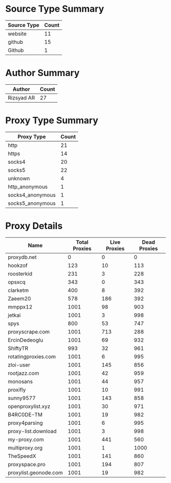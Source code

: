 # Source Type Summary

| Source Type | Count |
|-------------|-------|
| website | 11 |
| github | 15 |
| Github | 1 |


# Author Summary

| Author | Count |
|--------|-------|
| Rizsyad AR | 27 |


# Proxy Type Summary

| Proxy Type | Count |
|------------|-------|
| http | 21 |
| https | 14 |
| socks4 | 20 |
| socks5 | 22 |
| unknown | 4 |
| http_anonymous | 1 |
| socks4_anonymous | 1 |
| socks5_anonymous | 1 |


# Proxy Details

| Name | Total Proxies | Live Proxies | Dead Proxies |
|------|---------------|--------------|---------------|
| proxydb.net | 0 | 0 | 0 |
| hookzof | 123 | 10 | 113 |
| roosterkid | 231 | 3 | 228 |
| opsxcq | 343 | 0 | 343 |
| clarketm | 400 | 8 | 392 |
| Zaeem20 | 578 | 186 | 392 |
| mmppx12 | 1001 | 98 | 903 |
| jetkai | 1001 | 3 | 998 |
| spys | 800 | 53 | 747 |
| proxyscrape.com | 1001 | 713 | 288 |
| ErcinDedeoglu | 1001 | 69 | 932 |
| ShiftyTR | 993 | 32 | 961 |
| rotatingproxies.com | 1001 | 6 | 995 |
| zloi-user | 1001 | 145 | 856 |
| rootjazz.com | 1001 | 42 | 959 |
| monosans | 1001 | 44 | 957 |
| proxifly | 1001 | 10 | 991 |
| sunny9577 | 1001 | 143 | 858 |
| openproxylist.xyz | 1001 | 30 | 971 |
| B4RC0DE-TM | 1001 | 19 | 982 |
| proxy4parsing | 1001 | 6 | 995 |
| proxy-list.download | 1001 | 3 | 998 |
| my-proxy.com | 1001 | 441 | 560 |
| multiproxy.org | 1001 | 1 | 1000 |
| TheSpeedX | 1001 | 141 | 860 |
| proxyspace.pro | 1001 | 194 | 807 |
| proxylist.geonode.com | 1001 | 19 | 982 |

